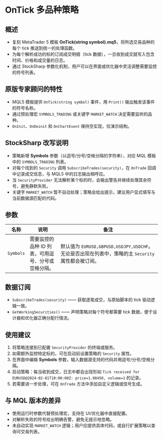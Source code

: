 # OnTick 多品种策略

## 概述
- 复刻 MetaTrader 5 模板 **OnTick(string symbol).mq5**，将所选交易品种的每个 tick 推送到统一的处理函数。
- 为每个解析成功的标的订阅成交明细（tick 数据），一旦收到成交就写入包含时间、价格和成交量的日志。
- 通过 StockSharp 参数化机制，用户可以在界面或优化器中灵活调整需要监控的符号列表。

## 原版专家顾问的特性
- MQL5 模板提供 `OnTick(string symbol)` 事件，用 `Print()` 输出触发该事件的符号名称。
- 通过预处理宏 `SYMBOLS_TRADING` 或关键字 `MARKET_WATCH` 决定需要监听的品种。
- `OnInit`、`OnDeinit` 和 `OnChartEvent` 保持空实现，仅演示结构。

## StockSharp 改写说明
- 策略新增 **Symbols** 参数（以逗号/分号/空格分隔的字符串），对应 MQL 模板中的 `SYMBOLS_TRADING` 列表。
- 对每个找到的 `Security` 调用 `SubscribeTrades(security)`，在 `OnTrade` 回调中记录成交信息，与 MQL5 中的日志输出相呼应。
- 当 `SecurityProvider` 无法解析某个标的时，会输出警告并继续处理其余符号，避免静默失败。
- 关键字 `MARKET_WATCH` 暂不自动处理；策略会给出提示，建议用户显式填写与当前数据源匹配的代码。

## 参数
| 名称 | 说明 | 备注 |
| --- | --- | --- |
| `Symbols` | 需要监控的品种 ID 列表，可用逗号、分号或空格分隔。 | 默认值为 `EURUSD,GBPUSD,USDJPY,USDCHF`。无论是否出现在列表中，策略的主 `Security` 属性都会被订阅。 |

## 数据订阅
- `SubscribeTrades(security)` —— 获取逐笔成交，与原始脚本的 tick 驱动逻辑一致。
- `GetWorkingSecurities()` —— 声明策略对每个符号都需要 tick 数据，便于设计器和优化器正确分配行情流。

## 使用建议
1. 将策略连接到已配置 `SecurityProvider` 的终端或服务。
2. 如需额外监控特定标的，可在启动前设置策略的 `Security` 属性。
3. 在界面中编辑 **Symbols** 参数，输入数据源支持的代码并用逗号/分号/空格分隔。
4. 启动策略：每当收到成交，日志中都会出现形如 `Tick received for EURUSD@2024-02-01T10:00:00Z: price=1.08450, volume=1` 的记录。
5. 若需要进一步处理，可在 `OnTrade` 方法中添加自定义逻辑或信号生成。

## 与 MQL 版本的差异
- 使用运行时参数代替预处理宏，支持在 UI/优化器中直接配置。
- 对解析失败的符号给出明确告警，避免无提示地忽略。
- 未自动实现 `MARKET_WATCH` 逻辑；用户应提供具体代码，或自行扩展策略以查询可交易列表。
